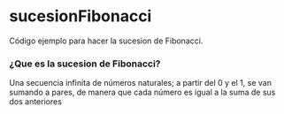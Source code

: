 # sucesionFibonacci
Código ejemplo para hacer la sucesion de Fibonacci.
### ¿Que es la sucesion de Fibonacci?
Una secuencia infinita de números naturales; a partir del 0 y el 1, se van sumando a pares, de manera que cada número es igual a la suma de sus dos anteriores
